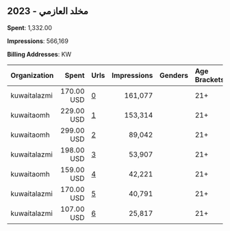 ## 2023 - مخلد العازمي 
**Spent**: 1,332.00

**Impressions**: 566,169

**Billing Addresses**: KW

|Organization|Spent|Urls|Impressions|Genders|Age Brackets|Country Codes|
|:---|---:|:---|---:|:---|:---|:---|
|kuwaitalazmi|170.00 USD|[0](https://www.snap.com/political-ads/asset/647554df17125cb34d28aa02dcd2055702045e4ef1147ba3dda26ccd0c414acf?mediaType=mp4)|161,077||21+|kuwait|
|kuwaitaomh|229.00 USD|[1](https://www.snap.com/political-ads/asset/93dc2da3b1d3afed193ba6a4ea1b560ab8b4f90aa1380164a8c6d9764171200f?mediaType=mp4)|153,314||21+|kuwait|
|kuwaitaomh|299.00 USD|[2](https://www.snap.com/political-ads/asset/e8f68134ded0dd77dbd8d412af7cb3f0a8695a75064e4df6ecf81b218b814e82?mediaType=mp4)|89,042||21+|kuwait|
|kuwaitalazmi|198.00 USD|[3](https://www.snap.com/political-ads/asset/f6e45ff1ab295c5122697aa29b978d7ba448a9ef1a78198bfaac53d66933002e?mediaType=mp4)|53,907||21+|kuwait|
|kuwaitaomh|159.00 USD|[4](https://www.snap.com/political-ads/asset/ef76e24d2d41dc1c8318aea80e9376140cc4a50d537b7ddb2183a4358609ea5c?mediaType=mp4)|42,221||21+|kuwait|
|kuwaitalazmi|170.00 USD|[5](https://www.snap.com/political-ads/asset/2fd11fffba15cdfc35605ce74369dc33e5f41cc60ac85e7b362c760b4b4d9182?mediaType=mp4)|40,791||21+|kuwait|
|kuwaitalazmi|107.00 USD|[6](https://www.snap.com/political-ads/asset/17fe41d4a8adec835a6d7c36d0fbd89f6c7523200d596732e3ad1dc8889c3a17?mediaType=mp4)|25,817||21+|kuwait|
